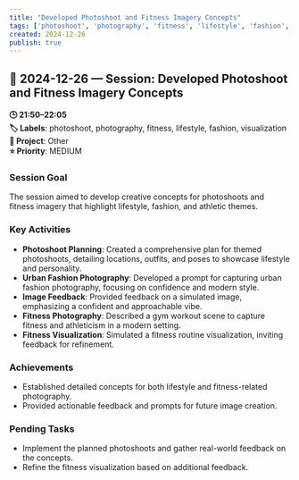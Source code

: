 ```yaml
---
title: "Developed Photoshoot and Fitness Imagery Concepts"
tags: ['photoshoot', 'photography', 'fitness', 'lifestyle', 'fashion', 'visualization']
created: 2024-12-26
publish: true
---
```


## 📅 2024-12-26 — Session: Developed Photoshoot and Fitness Imagery Concepts

**🕒 21:50–22:05**  
**🏷️ Labels**: photoshoot, photography, fitness, lifestyle, fashion, visualization  
**📂 Project**: Other  
**⭐ Priority**: MEDIUM  


### Session Goal
The session aimed to develop creative concepts for photoshoots and fitness imagery that highlight lifestyle, fashion, and athletic themes.

### Key Activities
- **Photoshoot Planning**: Created a comprehensive plan for themed photoshoots, detailing locations, outfits, and poses to showcase lifestyle and personality.
- **Urban Fashion Photography**: Developed a prompt for capturing urban fashion photography, focusing on confidence and modern style.
- **Image Feedback**: Provided feedback on a simulated image, emphasizing a confident and approachable vibe.
- **Fitness Photography**: Described a gym workout scene to capture fitness and athleticism in a modern setting.
- **Fitness Visualization**: Simulated a fitness routine visualization, inviting feedback for refinement.

### Achievements
- Established detailed concepts for both lifestyle and fitness-related photography.
- Provided actionable feedback and prompts for future image creation.

### Pending Tasks
- Implement the planned photoshoots and gather real-world feedback on the concepts.
- Refine the fitness visualization based on additional feedback.
